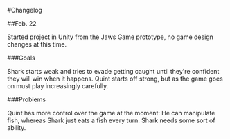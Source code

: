 #Changelog

##Feb. 22

Started project in Unity from the Jaws Game prototype, no game design changes at this time. 

###Goals

Shark starts weak and tries to evade getting caught until they're confident they will win when it happens. Quint starts off strong, but as the game goes on must play increasingly carefully.

###Problems

Quint has more control over the game at the moment: He can manipulate fish, whereas Shark just eats a fish every turn. Shark needs some sort of ability.